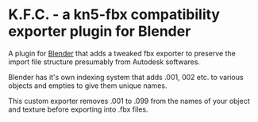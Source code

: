 # K.F.C. - a kn5-fbx compatibility exporter plugin for Blender

A plugin for [Blender](https://www.blender.org/) that adds a tweaked fbx exporter to preserve the import file structure presumably from Autodesk softwares.

Blender has it's own indexing system that adds .001, 002 etc. to various objects and empties to give them unique names.

This custom exporter removes .001 to .099 from the names of your object and texture before exporting into .fbx files. 
